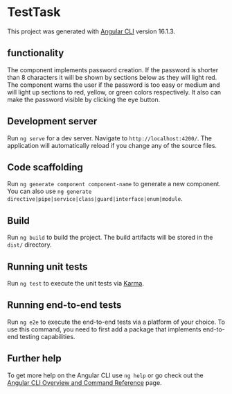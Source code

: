 # TestTask

This project was generated with [Angular CLI](https://github.com/angular/angular-cli) version 16.1.3.

## functionality
The component implements password creation. If the password is shorter than 8 characters it will be shown by sections below as they will light red. The component warns the user if the password is too easy or medium and will light up sections to red, yellow, or green colors respectively.
It also can make the password visible by clicking the eye button.

## Development server

Run `ng serve` for a dev server. Navigate to `http://localhost:4200/`. The application will automatically reload if you change any of the source files.

## Code scaffolding

Run `ng generate component component-name` to generate a new component. You can also use `ng generate directive|pipe|service|class|guard|interface|enum|module`.

## Build

Run `ng build` to build the project. The build artifacts will be stored in the `dist/` directory.

## Running unit tests

Run `ng test` to execute the unit tests via [Karma](https://karma-runner.github.io).

## Running end-to-end tests

Run `ng e2e` to execute the end-to-end tests via a platform of your choice. To use this command, you need to first add a package that implements end-to-end testing capabilities.

## Further help

To get more help on the Angular CLI use `ng help` or go check out the [Angular CLI Overview and Command Reference](https://angular.io/cli) page.
